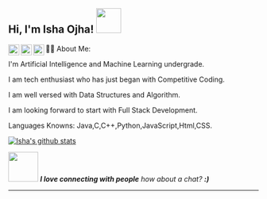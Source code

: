 <h2> Hi, I'm Isha Ojha! <img src="https://media.giphy.com/media/mGcNjsfWAjY5AEZNw6/giphy.gif" width="50"></h2>
<a href="https://www.instagram.com/isha_oj/">
  <img align="left" alt="Isha's Instagram" width="22px" src="https://raw.githubusercontent.com/hussainweb/hussainweb/main/icons/instagram.png" />
</a>
<a href="https://discord.gg/ScrR4qrc/">
  <img align="left" alt="Isha's Discord" width="22px" src="https://raw.githubusercontent.com/peterthehan/peterthehan/master/assets/discord.svg" />
</a>
<a href="https://www.linkedin.com/in/isha-ojha/">
  <img align="left" alt="Isha's LinkedIN" width="22px" src="https://raw.githubusercontent.com/peterthehan/peterthehan/master/assets/linkedin.svg" />
</a>


:woman_technologist: About Me:


I'm Artificial Intelligence and Machine Learning undergrade.

I am tech enthusiast who has just began with Competitive Coding.

I am well versed with Data Structures and Algorithm.

I am looking forward to start with Full Stack Development.

Languages Knowns: Java,C,C++,Python,JavaScript,Html,CSS.


[![Isha's github stats](https://github-readme-stats.vercel.app/api?username=ishaoj)](https://github.com/ishaoj/github-readme-stats)


<img src="https://media.giphy.com/media/LnQjpWaON8nhr21vNW/giphy.gif" width="60"> <em><b>I love connecting with people</b> how about a chat? <b> :)</em>

---







